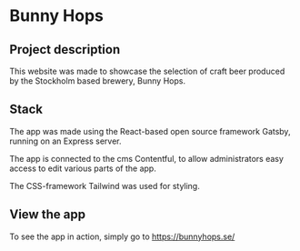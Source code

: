 # Bunny Hops

## Project description
This website was made to showcase the selection of craft beer produced by the Stockholm based brewery, Bunny Hops. 

## Stack
The app was made using the React-based open source framework Gatsby, running on an Express server.

The app is connected to the cms Contentful, to allow administrators easy access to edit various parts of the app. 

The CSS-framework Tailwind was used for styling. 

## View the app 
To see the app in action, simply go to https://bunnyhops.se/
